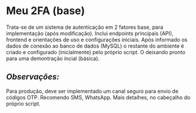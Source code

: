 # Meu 2FA (base)

Trata-se de um sistema de autenticação em 2 fatores base, para implementação (após modificação).
Inclui endpoints principais (API), frontend e orientações de uso e configurações iniciais.
Após informado os dados de conexão ao banco de dados (MySQL) o restante do ambiente é criado e configurado (inicialmente) pelo próprio script. O deixando pronto para uma demontração incial (básica).

## *Observações:* 
Para produção, deve ser implementado um canal seguro para envio de códigos OTP.  Recomendo SMS, WhatsApp.
Mais detalhes, no cabeçalho do próprio script.
